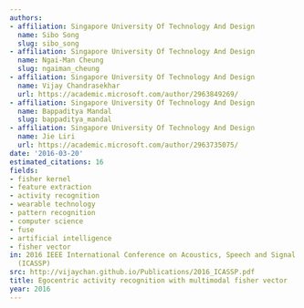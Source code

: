 ```yaml
---
authors:
- affiliation: Singapore University Of Technology And Design
  name: Sibo Song
  slug: sibo_song
- affiliation: Singapore University Of Technology And Design
  name: Ngai-Man Cheung
  slug: ngaiman_cheung
- affiliation: Singapore University Of Technology And Design
  name: Vijay Chandrasekhar
  url: https://academic.microsoft.com/author/2963849269/
- affiliation: Singapore University Of Technology And Design
  name: Bappaditya Mandal
  slug: bappaditya_mandal
- affiliation: Singapore University Of Technology And Design
  name: Jie Liri
  url: https://academic.microsoft.com/author/2963735075/
date: '2016-03-20'
estimated_citations: 16
fields:
- fisher kernel
- feature extraction
- activity recognition
- wearable technology
- pattern recognition
- computer science
- fuse
- artificial intelligence
- fisher vector
in: 2016 IEEE International Conference on Acoustics, Speech and Signal Processing
  (ICASSP)
src: http://vijaychan.github.io/Publications/2016_ICASSP.pdf
title: Egocentric activity recognition with multimodal fisher vector
year: 2016
---
```

